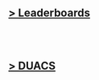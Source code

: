 <br> 

<br> 
 
<br> 

## [> Leaderboards](eval_GS_leaderboards.md)

<br> 

<br> 

## [> DUACS](eval_GS_duacs.md) 